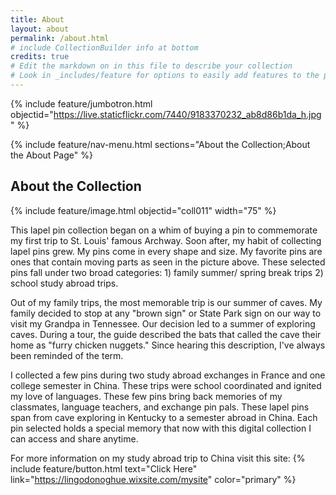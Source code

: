 ```yaml
---
title: About
layout: about
permalink: /about.html
# include CollectionBuilder info at bottom
credits: true
# Edit the markdown on in this file to describe your collection
# Look in _includes/feature for options to easily add features to the page
---
```


{% include feature/jumbotron.html objectid="https://live.staticflickr.com/7440/9183370232_ab8d86b1da_h.jpg" %} 

{% include feature/nav-menu.html sections="About the Collection;About the About Page" %}

## About the Collection

{% include feature/image.html objectid="coll011" width="75" %}

This lapel pin collection began on a whim of buying a pin to commemorate my first trip to St. Louis' famous Archway. Soon after, my habit of collecting lapel pins grew. My pins come in every shape and size. My favorite pins are ones that contain moving parts as seen in the picture above. These selected pins fall under two broad categories: 1) family summer/ spring break trips 2) school study abroad trips. 

Out of my family trips, the most memorable trip is our summer of caves. My family decided to stop at any "brown sign" or State Park sign on our way to visit my Grandpa in Tennessee. Our decision led to a summer of exploring caves. During a tour, the guide described the bats that called the cave their home as "furry chicken nuggets." Since hearing this description, I've always been reminded of the term. 

I collected a few pins during two study abroad exchanges in France and one college semester in China. These trips were school coordinated and ignited my love of languages. These few pins bring back memories of my classmates, language teachers, and exchange pin pals. These lapel pins span from cave exploring in Kentucky to a semester abroad in China. Each pin selected holds a special memory that now with this digital collection I can access and share anytime. 

For more information on my study abroad trip to China visit this site:
 {% include feature/button.html text="Click Here" link="https://lingodonoghue.wixsite.com/mysite" color="primary" %}
